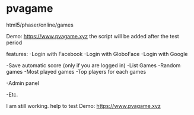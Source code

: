 # pvagame
html5/phaser/online/games

Demo: https://www.pvagame.xyz
the script will be added after the test period

features:
-Login with Facebook
-Login with GloboFace
-Login with Google

-Save automatic score (only if you are logged in)
-List Games
-Random games
-Most played games
-Top players for each games


-Admin panel

-Etc.

I am still working. help to test Demo: https://www.pvagame.xyz
